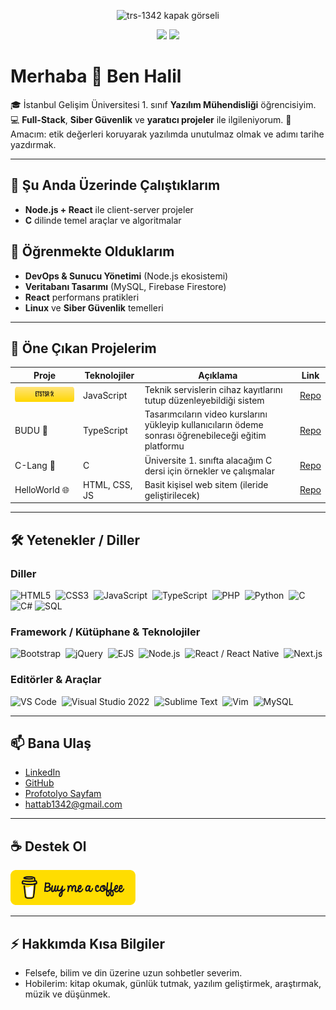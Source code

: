 <p align="center">
  <img
    src="https://capsule-render.vercel.app/api?type=venom&height=300&color=FF0000&text=trs-1342&section=header&reversal=false&fontColor=fff&fontAlignY=42&animation=fadeIn&textBg=false&desc=Defend%20the%20moral%20concept%20in%20software."
    alt="trs-1342 kapak görseli"
    style="pointer-events:none; user-select:none;"
    draggable="false"
  />
</p>

<div align="center">

  <img src="https://github-readme-stats.vercel.app/api?username=trs-1342&show_icons=true&hide_title=false" />
  <img src="https://github-readme-stats.vercel.app/api/top-langs/?username=trs-1342&layout=compact" width="355" />

</div>

# Merhaba 👋 Ben Halil

🎓 İstanbul Gelişim Üniversitesi 1. sınıf **Yazılım Mühendisliği** öğrencisiyim.
💻 **Full-Stack**, **Siber Güvenlik** ve **yaratıcı projeler** ile ilgileniyorum.
🚀 Amacım: etik değerleri koruyarak yazılımda unutulmaz olmak ve adımı tarihe yazdırmak.

---

## 🔭 Şu Anda Üzerinde Çalıştıklarım
- **Node.js + React** ile client-server projeler
- **C** dilinde temel araçlar ve algoritmalar

## 🌱 Öğrenmekte Olduklarım
- **DevOps & Sunucu Yönetimi** (Node.js ekosistemi)
- **Veritabanı Tasarımı** (MySQL, Firebase Firestore)
- **React** performans pratikleri
- **Linux** ve **Siber Güvenlik** temelleri

---

## 📌 Öne Çıkan Projelerim

| Proje                                  | Teknolojiler  | Açıklama                                                                                              | Link                                           |
|----------------------------------------|---------------|--------------------------------------------------------------------------------------------------------|-----------------------------------------------|
| <img src="./assets/etstsr.svg" height="24" /> | JavaScript    | Teknik servislerin cihaz kayıtlarını tutup düzenleyebildiği sistem                                | [Repo](https://github.com/trs-1342/ETSTSR)    |
| BUDU 🎨                                 | TypeScript    | Tasarımcıların video kurslarını yükleyip kullanıcıların ödeme sonrası öğrenebileceği eğitim platformu  | [Repo](https://github.com/trs-1342/budu)      |
| C-Lang 📘                               | C             | Üniversite 1. sınıfta alacağım C dersi için örnekler ve çalışmalar                                     | [Repo](https://github.com/trs-1342/c-lang)    |
| HelloWorld 🌐                           | HTML, CSS, JS | Basit kişisel web sitem (ileride geliştirilecek)                                                       | [Repo](https://github.com/trs-1342/helloWorld)|


---

## 🛠️ Yetenekler / Diller

### Diller
<p align="left">
  <img src="https://cdn.jsdelivr.net/gh/devicons/devicon/icons/html5/html5-original.svg" alt="HTML5" title="HTML5" width="36" height="36" />&nbsp;
  <img src="https://cdn.jsdelivr.net/gh/devicons/devicon/icons/css3/css3-original.svg" alt="CSS3" title="CSS3" width="36" height="36" />&nbsp;
  <img src="https://cdn.jsdelivr.net/gh/devicons/devicon/icons/javascript/javascript-original.svg" alt="JavaScript" title="JavaScript" width="36" height="36" />&nbsp;
  <img src="https://cdn.jsdelivr.net/gh/devicons/devicon/icons/typescript/typescript-original.svg" alt="TypeScript" title="TypeScript" width="36" height="36" />&nbsp;
  <img src="https://cdn.jsdelivr.net/gh/devicons/devicon/icons/php/php-original.svg" alt="PHP" title="PHP" width="36" height="36" />&nbsp;
  <img src="https://cdn.jsdelivr.net/gh/devicons/devicon/icons/python/python-original.svg" alt="Python" title="Python" width="36" height="36" />&nbsp;
  <img src="https://cdn.jsdelivr.net/gh/devicons/devicon/icons/c/c-original.svg" alt="C" title="C" width="36" height="36" />&nbsp;
  <img src="https://cdn.jsdelivr.net/gh/devicons/devicon/icons/csharp/csharp-original.svg" alt="C#" title="C#" width="36" height="36" />
  <img src="https://www.svgrepo.com/show/331760/sql-database-generic.svg" alt="SQL" title="SQL" width="36" height="36" />&nbsp;
</p>

### Framework / Kütüphane & Teknolojiler
<p align="left">
  <img src="https://cdn.jsdelivr.net/gh/devicons/devicon/icons/bootstrap/bootstrap-original.svg" alt="Bootstrap" title="Bootstrap" width="36" height="36" />&nbsp;
  <img src="https://cdn.jsdelivr.net/gh/devicons/devicon/icons/jquery/jquery-original.svg" alt="jQuery" title="jQuery" width="36" height="36" />&nbsp;
  <img src="https://img.icons8.com/?size=512&id=Pxe6MGswB8pX&format=png" alt="EJS" title="EJS" width="36" height="36" />&nbsp;
  <img src="https://cdn.jsdelivr.net/gh/devicons/devicon/icons/nodejs/nodejs-original.svg" alt="Node.js" title="Node.js" width="36" height="36" />&nbsp;
  <img src="https://cdn.jsdelivr.net/gh/devicons/devicon/icons/react/react-original.svg" alt="React / React Native" title="React / React Native" width="36" height="36" />&nbsp;
  <img src="https://cdn.jsdelivr.net/gh/devicons/devicon/icons/nextjs/nextjs-original.svg" alt="Next.js" title="Next.js" width="36" height="36" />
</p>

### Editörler & Araçlar
<p align="left">
  <img src="https://cdn.jsdelivr.net/gh/devicons/devicon/icons/vscode/vscode-original.svg" alt="VS Code" title="VS Code" width="36" height="36" />&nbsp;
  <img src="https://cdn.jsdelivr.net/gh/devicons/devicon/icons/visualstudio/visualstudio-plain.svg" alt="Visual Studio 2022" title="Visual Studio 2022" width="36" height="36" />&nbsp;
  <img src="https://cdn.iconscout.com/icon/free/png-512/free-sublime-text-logo-icon-svg-download-png-2945191.png?f=webp&w=256" alt="Sublime Text" title="Sublime Text" width="36" height="36" />&nbsp;
  <img src="https://cdn.jsdelivr.net/gh/devicons/devicon/icons/vim/vim-original.svg" alt="Vim" title="Vim" width="36" height="36" />&nbsp;
  <img src="https://cdn.jsdelivr.net/gh/devicons/devicon/icons/mysql/mysql-original.svg" alt="MySQL" title="MySQL" width="36" height="36" />
</p>

---

## 📫 Bana Ulaş

- [LinkedIn](https://www.linkedin.com/in/halil-hattab-b961b127a/)
- [GitHub](https://github.com/trs-1342)
- [Profotolyo Sayfam](https://hello-world-mu-cyan.vercel.app/)
- hattab1342@gmail.com

---

## ☕ Destek Ol
<p id="support-me">
  <a href="https://www.buymeacoffee.com/trs1342" target="_blank" rel="noopener noreferrer">
    <img src="./assets/bmc.png" alt="Bana kahve ısmarla" width="200">
  </a>
</p>

---

## ⚡ Hakkımda Kısa Bilgiler
- Felsefe, bilim ve din üzerine uzun sohbetler severim.  
- Hobilerim: kitap okumak, günlük tutmak, yazılım geliştirmek, araştırmak, müzik ve düşünmek.

